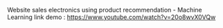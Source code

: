 Website sales electronics using product recommendation - Machine Learning
link demo : https://www.youtube.com/watch?v=20o8wvX0VQw
